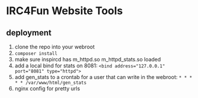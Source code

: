 # IRC4Fun Website Tools

## deployment

1. clone the repo into your webroot
2. `composer install`
2. make sure inspircd has m_httpd.so m_httpd_stats.so loaded
3. add a local bind for stats on 8081:
`<bind address="127.0.0.1" port="8081" type="httpd">`
4. add gen_stats to a crontab for a user that can write in the webroot:
`* * * * * /var/www/html/gen_stats`
5. nginx config for pretty urls
